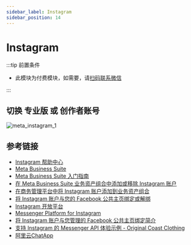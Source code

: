 ```yaml
---
sidebar_label: Instagram
sidebar_position: 14
---
```


# Instagram

:::tip 前置条件

- 此模块为付费模块，如需要，请[扫码联系微信](/img/wechat.png)

:::

## 切换 专业版 或 创作者账号

![meta_instagram_1](/img/channel/instagram/meta_instagram_account_1.png)

## 参考链接

- [Instagram 帮助中心](https://help.instagram.com/)
- [Meta Business Suite](https://business.facebook.com/)
- [Meta Business Suite 入门指南](https://www.facebook.com/business/tools/meta-business-suite/get-started)
- [在 Meta Business Suite 业务资产组合中添加或移除 Instagram 账户](https://www.facebook.com/business/help/620548115562686?id=916550222172854)
- [在商务管理平台中将 Instagram 账户添加到业务资产组合](https://www.facebook.com/business/help/1125825714110549?id=420299598837059&helpref=faq_content)
- [将 Instagram 账户与您的 Facebook 公共主页绑定或解绑](https://www.facebook.com/business/help/connect-instgram-to-page)
- [Instagram 开放平台](https://developers.facebook.com/docs/instagram-platform)
- [Messenger Platform for Instagram](https://developers.facebook.com/docs/messenger-platform/instagram)
- [将 Instagram 账户与您管理的 Facebook 公共主页绑定简介](https://help.instagram.com/402748553849926/?helpref=uf_share)
- [支持 Instagram 的 Messenger API 体验示例 - Original Coast Clothing](https://developers.facebook.com/docs/messenger-platform/instagram/sample-experience)
- [阿里云ChatApp](https://chatapp.console.aliyun.com/Overview)
